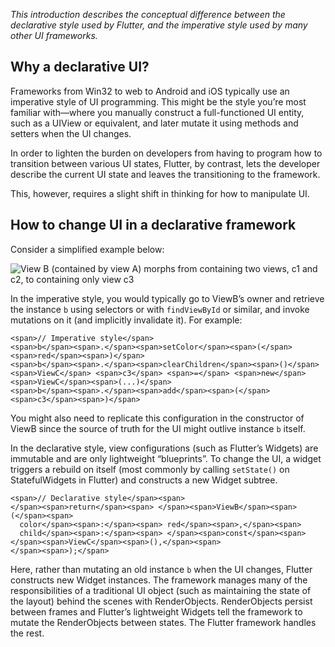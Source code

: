 _This introduction describes the conceptual difference between the declarative style used by Flutter, and the imperative style used by many other UI frameworks._

## Why a declarative UI?

Frameworks from Win32 to web to Android and iOS typically use an imperative style of UI programming. This might be the style you’re most familiar with—where you manually construct a full-functioned UI entity, such as a UIView or equivalent, and later mutate it using methods and setters when the UI changes.

In order to lighten the burden on developers from having to program how to transition between various UI states, Flutter, by contrast, lets the developer describe the current UI state and leaves the transitioning to the framework.

This, however, requires a slight shift in thinking for how to manipulate UI.

## How to change UI in a declarative framework

Consider a simplified example below:

![View B (contained by view A) morphs from containing two views, c1 and c2, to containing only view c3](https://docs.flutter.dev/assets/images/docs/declarativeUIchanges.png)

In the imperative style, you would typically go to ViewB’s owner and retrieve the instance `b` using selectors or with `findViewById` or similar, and invoke mutations on it (and implicitly invalidate it). For example:

```
<span>// Imperative style</span>
<span>b</span><span>.</span><span>setColor</span><span>(</span><span>red</span><span>)</span>
<span>b</span><span>.</span><span>clearChildren</span><span>()</span>
<span>ViewC</span> <span>c3</span> <span>=</span> <span>new</span> <span>ViewC</span><span>(...)</span>
<span>b</span><span>.</span><span>add</span><span>(</span><span>c3</span><span>)</span>
```

You might also need to replicate this configuration in the constructor of ViewB since the source of truth for the UI might outlive instance `b` itself.

In the declarative style, view configurations (such as Flutter’s Widgets) are immutable and are only lightweight “blueprints”. To change the UI, a widget triggers a rebuild on itself (most commonly by calling `setState()` on StatefulWidgets in Flutter) and constructs a new Widget subtree.

```
<span>// Declarative style</span><span>
</span><span>return</span><span> </span><span>ViewB</span><span>(</span><span>
  color</span><span>:</span><span> red</span><span>,</span><span>
  child</span><span>:</span><span> </span><span>const</span><span> </span><span>ViewC</span><span>(),</span><span>
</span><span>);</span>
```

Here, rather than mutating an old instance `b` when the UI changes, Flutter constructs new Widget instances. The framework manages many of the responsibilities of a traditional UI object (such as maintaining the state of the layout) behind the scenes with RenderObjects. RenderObjects persist between frames and Flutter’s lightweight Widgets tell the framework to mutate the RenderObjects between states. The Flutter framework handles the rest.